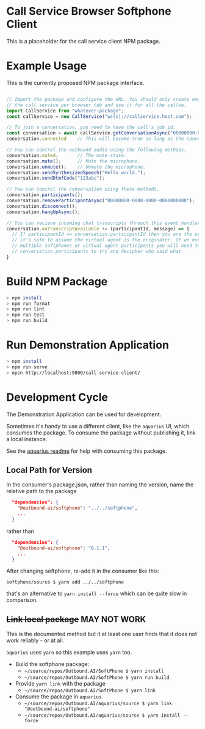 # Call Service Browser Softphone Client
This is a placeholder for the call service client NPM package.

# Example Usage
This is the currently proposed NPM package interface.

```javascript

// Import the package and configure the URL. You should only create one instance of 
// the call service per browser tab and use it for all the callse.
import CallService from "whatever-package";
const callService = new CallService("ws(s)://callservice.host.com");

// To join a conversation, you need to have the call's job id.
const conversation = await callService.getConversationAsync("00000000-0000-0000-0000-0000000000");
conversation.connected    // This will become true as long as the conversation is connected.

// You can control the outbound audio using the following methods.
conversation.muted;       // The mute state.
conversation.mute();      // Mute the microphone.
conversation.unmute();    // Unmute the microphone.
conversation.sendSynthesizedSpeech("Hello world.");                     // Send a synthesized audio response generated from text.
conversation.sendDtmfCode("123abc");                                    // Send the dial tone audio signals represented by the text.

// You can control the conversation using these methods.
conversation.participants();                                            // Retrieves metadata about the call participants.
conversation.removeParticipantAsync("00000000-0000-0000-0000000000");   // Removes a participant from the call.
conversation.disconnect();                                              // This leaves the call without interrupting it.
conversation.hangUpAsync();                                             // This ends the call for all participants.

// You can recieve incoming chat transcripts throuch this event handler.
conversation.onTranscriptAvailable += (participantId, message) => {
  // If participantId == conversation.participantId then you are the originator. Otherwise
  // it's safe to assume the virtual agent is the originator. If we ever have a call with
  // multiple softphones or virtual agent participants you will need to consult with
  // conversation.participants to try and decipher who said what.
}
```

# Build NPM Package
```bash
> npm install
> npm run format
> npm run lint
> npm run test
> npm run build
```

# Run Demonstration Application
```bash
> npm install
> npm run serve
> open http://localhost:9000/call-service-client/
```

# Development Cycle
The Demonstration Application can be used for development.

Sometimes it's handy to use a different client, like the `aquarius` UI, which consumes the package.
To consume the package without publishing it, link a local instance.

See the [aquarius readme](https://github.com/outbound-ai/aquarius#readme) for help with consuming this package.

## Local Path for Version
In the consumer's package.json, rather than naming the version, name the relative path to the package
```json
  "dependencies": {
    "@outbound-ai/softphone": "../../softphone",
    ...
  }
```

rather than
```json
  "dependencies": {
    "@outbound-ai/softphone": "6.1.1",
    ...
  }
```

After changing softphone, re-add it in the consumer like this:
```shell
softphone/source $ yarn add ../../softphone
```
that's an alternative to `yarn install --force` which can be quite slow in comparison.

## ~~Link local package~~ MAY NOT WORK

This is the documented method but it at least one user finds that it does not work reliably - or at all.

`aquarius` uses `yarn` so this example uses `yarn` too.

- Build the softphone package:
  - `~/source/repos/Outbound.AI/SoftPhone $ yarn install`
  - `~/source/repos/Outbound.AI/SoftPhone $ yarn run build`
- Provide `yarn link` with the package
  - `~/source/repos/Outbound.AI/SoftPhone $ yarn link`
- Consume the package in `aquarius`
  - `~/source/repos/Outbound.AI/aquarius/source $ yarn link "@outbound-ai/softphone"`
  - `~/source/repos/Outbound.AI/aquarius/source $ yarn install --force`